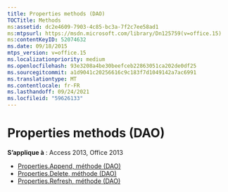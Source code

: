 ```yaml
---
title: Properties methods (DAO)
TOCTitle: Methods
ms:assetid: dc2e4609-7903-4c85-bc3a-7f2c7ee58ad1
ms:mtpsurl: https://msdn.microsoft.com/library/Dn125759(v=office.15)
ms:contentKeyID: 52074632
ms.date: 09/18/2015
mtps_version: v=office.15
ms.localizationpriority: medium
ms.openlocfilehash: 93e3208a4be30beefceb22863051ca202de0df25
ms.sourcegitcommit: a1d9041c20256616c9c183f7d1049142a7ac6991
ms.translationtype: MT
ms.contentlocale: fr-FR
ms.lasthandoff: 09/24/2021
ms.locfileid: "59626133"
---
```

# <a name="properties-methods-dao"></a>Properties methods (DAO)

**S’applique à** : Access 2013, Office 2013

- [Properties.Append, méthode (DAO)](properties-append-method-dao.md)
- [Properties.Delete, méthode (DAO)](properties-delete-method-dao.md)
- [Properties.Refresh, méthode (DAO)](properties-refresh-method-dao.md)

